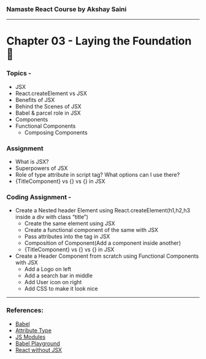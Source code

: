 ### Namaste React Course by Akshay Saini
---

# Chapter 03 - Laying the Foundation 🎯

### Topics -
- JSX
- React.createElement vs JSX
- Benefits of JSX
- Behind the Scenes of JSX
- Babel & parcel role in JSX
- Components
- Functional Components
    - Composing Components

### Assignment
- What is JSX?
- Superpowers of JSX
- Role of type attribute in script tag? What options can I use there?
- {TitleComponent} vs {<TitleComponent/>} vs {<TitleComponent></TitleComponent>} in JSX

### Coding Assignment -
- Create a Nested header Element using React.createElement(h1,h2,h3 inside a div with class “title”)
    - Create the same element using JSX
    - Create a functional component of the same with JSX
    - Pass attributes into the tag in JSX
    - Composition of Component(Add a component inside another)
    - {TitleComponent} vs {<TitleComponent/>} vs {<TitleComponent></TitleComponent>} in JSX
- Create a Header Component from scratch using Functional Components with JSX
    - Add a Logo on left
    - Add a search bar in middle
    - Add User icon on right
    - Add CSS to make it look nice

---
### References:
- [Babel](https://babeljs.io/)
- [Attribute Type](https://developer.mozilla.org/en-US/docs/Web/HTML/Element/script#attr-type)
- [JS Modules](https://developer.mozilla.org/en-US/docs/Web/JavaScript/Guide/Modules)
- [Babel Playground](https://babeljs.io/repl#)
- [React without JSX](https://reactjs.org/docs/react-without-jsx.html)